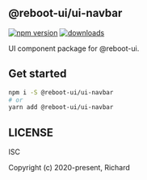 ## @reboot-ui/ui-navbar

[![npm version](https://img.shields.io/npm/v/@reboot-ui/ui-navbar.svg)](https://www.npmjs.org/package/@reboot-ui/ui-navbar)
[![downloads](https://img.shields.io/npm/dm/@reboot-ui/ui-navbar.svg)](https://www.npmjs.org/package/@reboot-ui/ui-navbar)

UI component package for @reboot-ui.

## Get started

```bash
npm i -S @reboot-ui/ui-navbar
# or
yarn add @reboot-ui/ui-navbar
```

## LICENSE

ISC

Copyright (c) 2020-present, Richard
